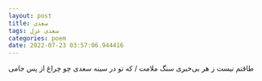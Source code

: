 ```yaml
---
layout: post
title: سعدی
tags: سعدی غزل
categories: poem
date: 2022-07-23 03:57:06.944416
---
```


طاقتم نیست ز هر بی‌خبری سنگ ملامت / که تو در سینه سعدی چو چراغ از پس جامی